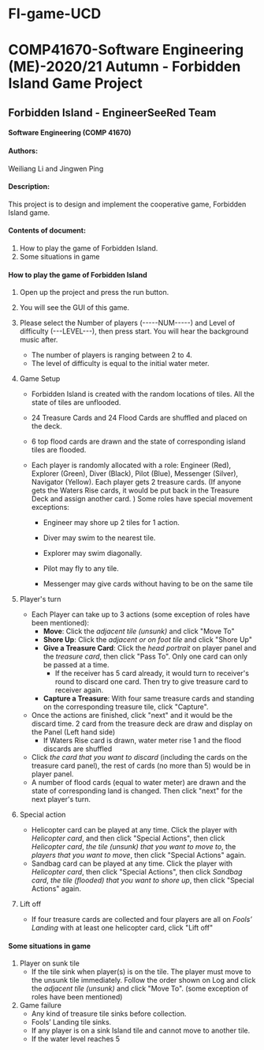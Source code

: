 # FI-game-UCD
COMP41670-Software Engineering (ME)-2020/21 Autumn - Forbidden Island Game Project
=======
## Forbidden Island - EngineerSeeRed Team

#### Software Engineering (COMP 41670)

#### Authors: 

Weiliang Li and Jingwen Ping

#### Description:

This project is to design and implement the cooperative game, Forbidden Island game. 

#### Contents of document:

1. How to play the game of Forbidden Island.
2. Some situations in game



#### How to play the game of Forbidden Island

1. Open up the project and press the run button.

2. You will see the GUI of this game.

3. Please select the Number of players (-----NUM-----) and Level of difficulty (---LEVEL---), then press start. You will hear the background music after.

   - The number of players is ranging between 2 to 4.

   + The level of difficulty is equal to the initial water meter.

4. Game Setup

   - Forbidden Island is created with the random locations of tiles. All the state of tiles are unflooded.

   - 24 Treasure Cards and 24 Flood Cards are shuffled and placed on the deck.

   - 6 top flood cards are drawn and the state of corresponding island tiles are flooded.

   - Each player is randomly allocated with a role: Engineer (Red), Explorer (Green), Diver (Black), Pilot (Blue), Messenger (Silver), Navigator (Yellow). Each player gets 2 treasure cards. (If anyone gets the Waters Rise cards, it would be put back in the Treasure Deck and assign another card. ) Some roles have special movement exceptions:

     * Engineer may shore up 2 tiles for 1 action.

     + Diver may swim to the nearest tile.

     + Explorer may swim diagonally.

     + Pilot may fly to any tile.

     + Messenger may give cards without having to be on the same tile

5. Player's turn

   - Each Player can take up to 3 actions (some exception of roles have been mentioned):
     - **Move**: Click the *adjacent tile (unsunk)* and click "Move To"
     - **Shore Up**: Click the *adjacent or on foot tile* and click "Shore Up"
     - **Give a Treasure Card**: Click the *head portrait* on player panel and the *treasure card*, then click "Pass To". Only one card can only be passed at a time.
       - If the receiver has 5 card already, it would turn to receiver's round to discard one card. Then try to give treasure card to receiver again.
     - **Capture a Treasure**: With four same treasure cards and standing on the corresponding treasure tile, click "Capture".
   - Once the actions are finished, click "next" and it would be the discard time. 2 card from the treasure deck are draw and display on the Panel (Left hand side)
     - If Waters Rise card is drawn, water meter rise 1 and the flood discards are shuffled
   - Click *the card that you want to discard* (including the cards on the treasure card panel), the rest of cards (no more than 5) would be in player panel. 
   - A number of flood cards (equal to water meter) are drawn and the state of corresponding land is changed. Then click "next" for the next player's turn.

6. Special action

   - Helicopter card can be played at any time. Click the player with *Helicopter card*, and then click "Special Actions",  then click *Helicopter card*, *the tile (unsunk) that you want to move to*, the *players that you want to move*, then click "Special Actions" again. 
   - Sandbag card can be played at any time. Click the player with *Helicopter card*, then click "Special Actions", then click *Sandbag card*, *the tile (flooded) that you want to shore up*, then click "Special Actions" again.

7. Lift off

   - If four treasure cards are collected and four players are all on *Fools’ Landing* with at least one helicopter card, click "Lift off"



#### Some situations in game

1. Player on sunk tile
   - If the tile sink when player(s) is on the tile. The player must move to the unsunk tile immediately. Follow the order shown on Log and click the *adjacent tile (unsunk)* and click "Move To". (some exception of roles have been mentioned)
2. Game failure
   - Any kind of treasure tile sinks before collection.
   -  Fools’ Landing tile sinks.
   - If any player is on a sink Island tile and cannot move to another tile.
   - If the water level reaches 5
